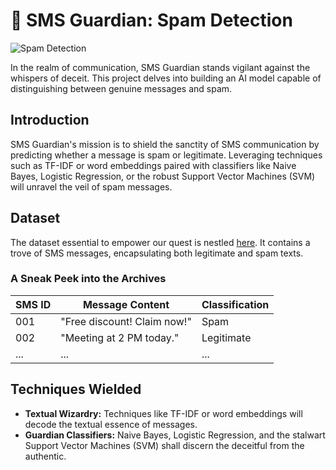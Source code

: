 # 📵 SMS Guardian: Spam Detection
 
![Spam Detection](https://img.shields.io/badge/Spam%20Detection-Activated-red) 

In the realm of communication, SMS Guardian stands vigilant against the whispers of deceit. This project delves into building an AI model capable of distinguishing between genuine messages and spam.

## Introduction

SMS Guardian's mission is to shield the sanctity of SMS communication by predicting whether a message is spam or legitimate. Leveraging techniques such as TF-IDF or word embeddings paired with classifiers like Naive Bayes, Logistic Regression, or the robust Support Vector Machines (SVM) will unravel the veil of spam messages.

## Dataset

The dataset essential to empower our quest is nestled [here](https://www.kaggle.com/datasets/uciml/sms-spam-collection-dataset). It contains a trove of SMS messages, encapsulating both legitimate and spam texts.

### A Sneak Peek into the Archives

| SMS ID | Message Content | Classification |
|--------|-----------------|----------------|
| 001    | "Free discount! Claim now!" | Spam |
| 002    | "Meeting at 2 PM today." | Legitimate |
| ...    | ... | ... |

## Techniques Wielded

- **Textual Wizardry:** Techniques like TF-IDF or word embeddings will decode the textual essence of messages.
- **Guardian Classifiers:** Naive Bayes, Logistic Regression, and the stalwart Support Vector Machines (SVM) shall discern the deceitful from the authentic.

